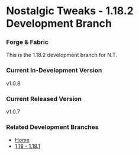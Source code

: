 # Nostalgic Tweaks - 1.18.2 Development Branch
### Forge & Fabric
This is the 1.18.2 development branch for N.T.

### Current In-Development Version
v1.0.8

### Current Released Version
v1.0.7

### Related Development Branches
- [Home](https://github.com/Adrenix/Nostalgic-Tweaks)
- [1.18 - 1.18.1](https://github.com/Adrenix/Nostalgic-Tweaks/tree/1.18.1)
